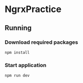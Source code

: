 # NgrxPractice

## Running

### Download required packages
```npm install```

### Start application
```npm run dev```
